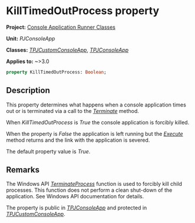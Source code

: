 # KillTimedOutProcess property

**Project:** [Console Application Runner Classes](../API.md)

**Unit:** _PJConsoleApp_

**Classes:** [_TPJCustomConsoleApp_](./TPJCustomConsoleApp.md), [_TPJConsoleApp_](./TPJConsoleApp.md)

**Applies to:** ~>3.0

```pascal
property KillTimedOutProcess: Boolean;
```

## Description

This property determines what happens when a console application times out or is terminated via a call to the [_Terminate_](./TPJCustomConsoleApp-Terminate.md) method.

When _KillTimedOutProcess_ is _True_ the console application is forcibly killed.

When the property is _False_ the application is left running but the [_Execute_](./TPJCustomConsoleApp-Execute.md) method returns and the link with the application is severed.

The default property value is _True_.

## Remarks

The Windows API [_TerminateProcess_](https://learn.microsoft.com/en-gb/windows/win32/api/processthreadsapi/nf-processthreadsapi-terminateprocess) function is used to forcibly kill child processes. This function does not perform a clean shut-down of the application. See Windows API documentation for details.

The property is public in [_TPJConsoleApp_](./TPJConsoleApp.md) and protected in [_TPJCustomConsoleApp_](./TPJCustomConsoleApp.md).
